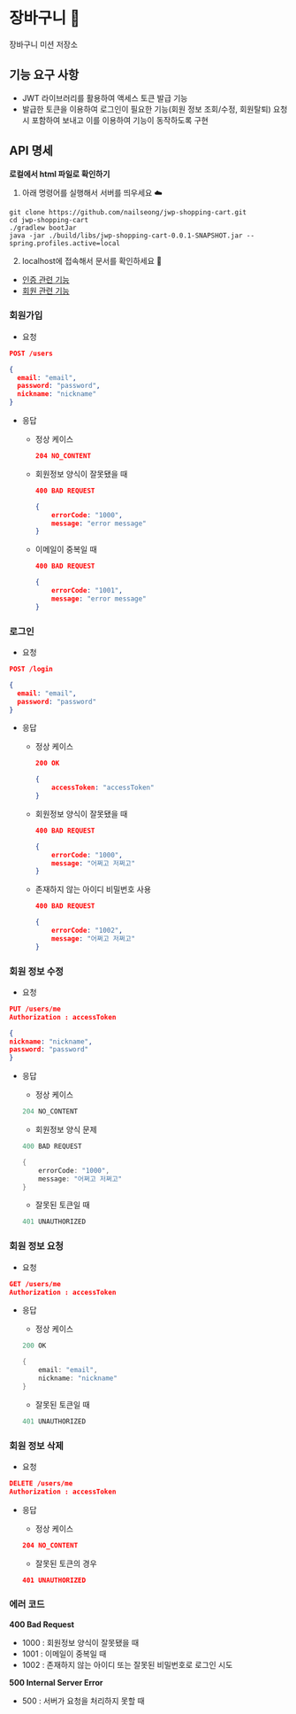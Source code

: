 # 장바구니 🛒

장바구니 미션 저장소

## 기능 요구 사항

- JWT 라이브러리를 활용하여 액세스 토큰 발급 기능
- 발급한 토큰을 이용하여 로그인이 필요한 기능(회원 정보 조회/수정, 회원탈퇴) 요청 시 포함하여 보내고 이를 이용하여 기능이 동작하도록 구현

## API 명세

**로컬에서 html 파일로 확인하기**

1. 아래 명령어를 실행해서 서버를 띄우세요 ☁️
```shell
git clone https://github.com/nailseong/jwp-shopping-cart.git
cd jwp-shopping-cart
./gradlew bootJar
java -jar ./build/libs/jwp-shopping-cart-0.0.1-SNAPSHOT.jar --spring.profiles.active=local
```

2. localhost에 접속해서 문서를 확인하세요 📄
- [인증 관련 기능](http://localhost:8080/docs/auth.html)
- [회원 관련 기능](http://localhost:8080/docs/customer.html)

### 회원가입

- 요청

```json
POST /users

{
  email: "email",
  password: "password",
  nickname: "nickname"
}
```

- 응답
    - 정상 케이스

        ```json
        204 NO_CONTENT
        ```

    - 회원정보 양식이 잘못됐을 때

        ```json
        400 BAD REQUEST
        
        {
        	errorCode: "1000",
        	message: "error message"
        }
        ```

    - 이메일이 중복일 때

        ```json
        400 BAD REQUEST 
        
        {
        	errorCode: "1001",
        	message: "error message"
        }
        ```

### 로그인

- 요청

```json
POST /login

{
  email: "email",
  password: "password"
}
```

- 응답
    - 정상 케이스

        ```json
        200 OK
        
        {
        	accessToken: "accessToken"
        }
        ```

    - 회원정보 양식이 잘못됐을 때

        ```json
        400 BAD REQUEST
        
        {
        	errorCode: "1000",
        	message: "어쩌고 저쩌고"
        }
        ```

    - 존재하지 않는 아이디 비밀번호 사용

        ```json
        400 BAD REQUEST
        
        {
        	errorCode: "1002",
        	message: "어쩌고 저쩌고"
        }
        ```

### 회원 정보 수정

- 요청

```json
PUT /users/me
Authorization : accessToken

{
nickname: "nickname",
password: "password"
}
```

- 응답
    - 정상 케이스

    ```java
    204 NO_CONTENT
    ```

    - 회원정보 양식 문제

    ```java
    400 BAD REQUEST
    
    {
    	errorCode: "1000",
    	message: "어쩌고 저쩌고"
    }
    ```

    - 잘못된 토큰일 때

    ```java
    401 UNAUTHORIZED
    ```

### 회원 정보 요청

- 요청

```json
GET /users/me
Authorization : accessToken
```

- 응답
    - 정상 케이스

    ```java
    200 OK
    
    {
    	email: "email",
    	nickname: "nickname"
    }
    ```

    - 잘못된 토큰일 때

    ```java
    401 UNAUTHORIZED
    ```

### 회원 정보 삭제

- 요청

```json
DELETE /users/me
Authorization : accessToken
```

- 응답
    - 정상 케이스

    ```json
    204 NO_CONTENT
    ```

    - 잘못된 토큰의 경우

    ```json
    401 UNAUTHORIZED
    ```

### 에러 코드

**400 Bad Request**

- 1000 : 회원정보 양식이 잘못됐을 때
- 1001 : 이메일이 중복일 때
- 1002 : 존재하지 않는 아이디 또는 잘못된 비밀번호로 로그인 시도

**500 Internal Server Error**

- 500 : 서버가 요청을 처리하지 못할 때
